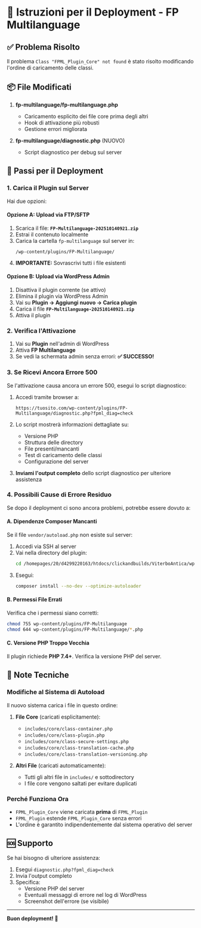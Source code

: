 # 🚀 Istruzioni per il Deployment - FP Multilanguage

## ✅ Problema Risolto

Il problema `Class "FPML_Plugin_Core" not found` è stato risolto modificando l'ordine di caricamento delle classi.

## 📦 File Modificati

1. **fp-multilanguage/fp-multilanguage.php**
   - Caricamento esplicito dei file core prima degli altri
   - Hook di attivazione più robusti
   - Gestione errori migliorata

2. **fp-multilanguage/diagnostic.php** (NUOVO)
   - Script diagnostico per debug sul server

## 🔧 Passi per il Deployment

### 1. Carica il Plugin sul Server

Hai due opzioni:

#### Opzione A: Upload via FTP/SFTP
1. Scarica il file: **`FP-Multilanguage-202510140921.zip`**
2. Estrai il contenuto localmente
3. Carica la cartella `fp-multilanguage` sul server in:
   ```
   /wp-content/plugins/FP-Multilanguage/
   ```
4. **IMPORTANTE:** Sovrascrivi tutti i file esistenti

#### Opzione B: Upload via WordPress Admin
1. Disattiva il plugin corrente (se attivo)
2. Elimina il plugin via WordPress Admin
3. Vai su **Plugin → Aggiungi nuovo → Carica plugin**
4. Carica il file **`FP-Multilanguage-202510140921.zip`**
5. Attiva il plugin

### 2. Verifica l'Attivazione

1. Vai su **Plugin** nell'admin di WordPress
2. Attiva **FP Multilanguage**
3. Se vedi la schermata admin senza errori: **✅ SUCCESSO!**

### 3. Se Ricevi Ancora Errore 500

Se l'attivazione causa ancora un errore 500, esegui lo script diagnostico:

1. Accedi tramite browser a:
   ```
   https://tuosito.com/wp-content/plugins/FP-Multilanguage/diagnostic.php?fpml_diag=check
   ```

2. Lo script mostrerà informazioni dettagliate su:
   - Versione PHP
   - Struttura delle directory
   - File presenti/mancanti
   - Test di caricamento delle classi
   - Configurazione del server

3. **Inviami l'output completo** dello script diagnostico per ulteriore assistenza

### 4. Possibili Cause di Errore Residuo

Se dopo il deployment ci sono ancora problemi, potrebbe essere dovuto a:

#### A. Dipendenze Composer Mancanti
Se il file `vendor/autoload.php` non esiste sul server:

1. Accedi via SSH al server
2. Vai nella directory del plugin:
   ```bash
   cd /homepages/20/d4299220163/htdocs/clickandbuilds/ViterboAntica/wp-content/plugins/FP-Multilanguage/
   ```
3. Esegui:
   ```bash
   composer install --no-dev --optimize-autoloader
   ```

#### B. Permessi File Errati
Verifica che i permessi siano corretti:
```bash
chmod 755 wp-content/plugins/FP-Multilanguage
chmod 644 wp-content/plugins/FP-Multilanguage/*.php
```

#### C. Versione PHP Troppo Vecchia
Il plugin richiede **PHP 7.4+**. Verifica la versione PHP del server.

## 📝 Note Tecniche

### Modifiche al Sistema di Autoload

Il nuovo sistema carica i file in questo ordine:

1. **File Core** (caricati esplicitamente):
   - `includes/core/class-container.php`
   - `includes/core/class-plugin.php`
   - `includes/core/class-secure-settings.php`
   - `includes/core/class-translation-cache.php`
   - `includes/core/class-translation-versioning.php`

2. **Altri File** (caricati automaticamente):
   - Tutti gli altri file in `includes/` e sottodirectory
   - I file core vengono saltati per evitare duplicati

### Perché Funziona Ora

- `FPML_Plugin_Core` viene caricata **prima** di `FPML_Plugin`
- `FPML_Plugin` estende `FPML_Plugin_Core` senza errori
- L'ordine è garantito indipendentemente dal sistema operativo del server

## 🆘 Supporto

Se hai bisogno di ulteriore assistenza:

1. Esegui `diagnostic.php?fpml_diag=check`
2. Invia l'output completo
3. Specifica:
   - Versione PHP del server
   - Eventuali messaggi di errore nel log di WordPress
   - Screenshot dell'errore (se visibile)

---

**Buon deployment! 🎉**

